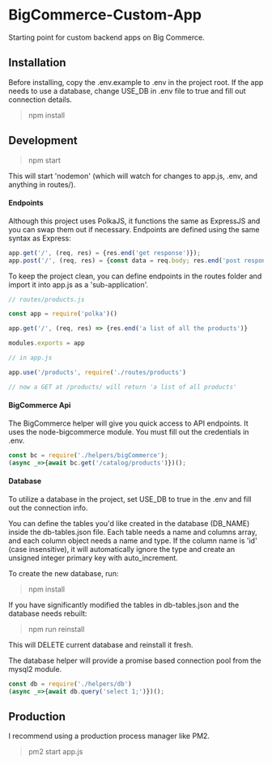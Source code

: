 # BigCommerce-Custom-App
Starting point for custom backend apps on Big Commerce.

## Installation

Before installing, copy the .env.example to .env in the project root. If the app needs to use a database, change USE_DB in .env file to true and fill out connection details.

> npm install

## Development

> npm start

This will start 'nodemon' (which will watch for changes to app.js, .env, and anything in routes/).

#### Endpoints

Although this project uses PolkaJS, it functions the same as ExpressJS and you can swap them out if necessary. Endpoints are defined using the same syntax as Express:

```js
app.get('/', (req, res) = {res.end('get response')});
app.post('/', (req, res) = {const data = req.body; res.end('post response')});
```

To keep the project clean, you can define endpoints in the routes folder and import it into app.js as a 'sub-application'.

```js
// routes/products.js

const app = require('polka')()

app.get('/', (req, res) => {res.end('a list of all the products')}

modules.exports = app
```

```js
// in app.js

app.use('/products', require('./routes/products')

// now a GET at /products/ will return 'a list of all products'
```

#### BigCommerce Api

The BigCommerce helper will give you quick access to API endpoints. It uses the node-bigcommerce module. You must fill out the credentials in .env.

```js
const bc = require('./helpers/bigCommerce');
(async _=>{await bc.get('/catalog/products')})();
```

#### Database

To utilize a database in the project, set USE_DB to true in the .env and fill out the connection info.

You can define the tables you'd like created in the database (DB_NAME) inside the db-tables.json file. Each table needs a name and columns array, and each column object needs a name and type. If the column name is 'id' (case insensitive), it will automatically ignore the type and create an unsigned integer primary key with auto_increment.

To create the new database, run:
> npm install

If you have significantly modified the tables in db-tables.json and the database needs rebuilt:

> npm run reinstall

This will DELETE current database and reinstall it fresh.

The database helper will provide a promise based connection pool from the mysql2 module.

```js
const db = require('./helpers/db')
(async _=>{await db.query('select 1;')})();
```

## Production

I recommend using a production process manager like PM2.

> pm2 start app.js
